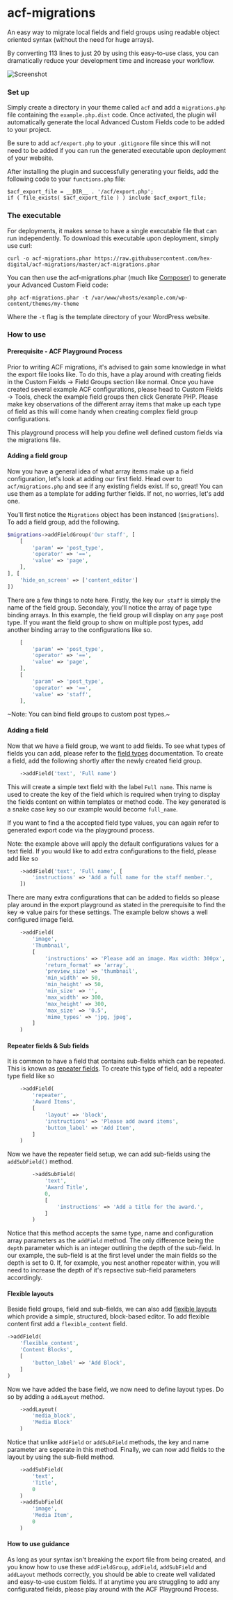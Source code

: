 # acf-migrations

An easy way to migrate local fields and field groups using readable object oriented syntax (without the need for huge arrays).

By converting 113 lines to just 20 by using this easy-to-use class, you can dramatically reduce your development time and increase your workflow.

![Screenshot](https://cloud.githubusercontent.com/assets/9773040/13950509/495e53dc-f023-11e5-81cc-2ef836cf65fd.png)

### Set up

Simply create a directory in your theme called `acf` and add a `migrations.php` file containing the `example.php.dist` code. Once activated, the plugin will automatically generate the local Advanced Custom Fields code to be added to your project.

Be sure to add `acf/export.php` to your `.gitignore` file since this will not need to be added if you can run the generated executable upon deployment of your website.

After installing the plugin and successfully generating your fields, add the following code to your `functions.php` file:

    $acf_export_file = __DIR__ . '/acf/export.php';
    if ( file_exists( $acf_export_file ) ) include $acf_export_file;

### The executable

For deployments, it makes sense to have a single executable file that can run independently. To download this executable upon deployment, simply use curl:

    curl -o acf-migrations.phar https://raw.githubusercontent.com/hex-digital/acf-migrations/master/acf-migrations.phar

You can then use the acf-migrations.phar (much like [Composer](https://getcomposer.org)) to generate your Advanced Custom Field code:

    php acf-migrations.phar -t /var/www/vhosts/example.com/wp-content/themes/my-theme

Where the `-t` flag is the template directory of your WordPress website.

### How to use

#### Prerequisite - ACF Playground Process

Prior to writing ACF migrations, it's advised to gain some knowledge in what the export file looks like. To do this, have a play around with creating fields in the Custom Fields -> Field Groups section like normal. Once you have created several example ACF configurations, please head to Custom Fields -> Tools, check the example field groups then click Generate PHP. Please make key observations of the different array items that make up each type of field as this will come handy when creating complex field group configurations.

This playground process will help you define well defined custom fields via the migrations file.

#### Adding a field group

Now you have a general idea of what array items make up a field configuration, let's look at adding our first field.
Head over to `acf/migrations.php` and see if any existing fields exist. If so, great! You can use them as a template for adding further fields. If not, no worries, let's add one.

You'll first notice the `Migrations` object has been instanced (`$migrations`). To add a field group, add the following.

```php
$migrations->addFieldGroup('Our staff', [
    [
        'param' => 'post_type',
        'operator' => '==',
        'value' => 'page',
    ],
], [
    'hide_on_screen' => ['content_editor']
])
```

There are a few things to note here. Firstly, the key `Our staff` is simply the name of the field group. Secondaly, you'll
notice the array of page type binding arrays. In this example, the field group will display on any `page` post type. If you
want the field group to show on multiple post types, add another binding array to the configurations like so.

```php
    [
        'param' => 'post_type',
        'operator' => '==',
        'value' => 'page',
    ],
    [
        'param' => 'post_type',
        'operator' => '==',
        'value' => 'staff',
    ],
```
~Note: You can bind field groups to custom post types.~

#### Adding a field

Now that we have a field group, we want to add fields. To see what types of fields you can add, please refer to the [field types](https://www.advancedcustomfields.com/resources/#field-types) documentation. To create a field, add the following shortly after the newly created field group.

```php
    ->addField('text', 'Full name')
```

This will create a simple text field with the label `Full name`. This name is used to create the key of the field which is required when
trying to display the fields content on within templates or method code. The key generated is a snake case key so our example would become `full_name`.

If you want to find a the accepted field type values, you can again refer to generated export code via the playground process.

Note: the example above will apply the default configurations values for a text field. If you would like to add extra configurations to the field, please add like so

```php
    ->addField('text', 'Full name', [
        'instructions' => 'Add a full name for the staff member.',
    ])
```

There are many extra configurations that can be added to fields so please play around in the export playground as stated in the prerequisite to find the key => value pairs for these settings. The example below shows a well configured image field.

```php
    ->addField(
        'image',
        'Thumbnail',
        [
            'instructions' => 'Please add an image. Max width: 300px',
            'return_format' => 'array',
            'preview_size' => 'thumbnail',
            'min_width' => 50,
            'min_height' => 50,
            'min_size' => '',
            'max_width' => 300,
            'max_height' => 300,
            'max_size' => '0.5',
            'mime_types' => 'jpg, jpeg',
        ]
    )
```

#### Repeater fields & Sub fields

It is common to have a field that contains sub-fields which can be repeated. This is known as [repeater fields](https://www.advancedcustomfields.com/resources/repeater/). To create this type of field, add a repeater type field like so

```php
    ->addField(
        'repeater',
        'Award Items',
        [
            'layout' => 'block',
            'instructions' => 'Please add award items',
            'button_label' => 'Add Item',
        ]
    )
```

Now we have the repeater field setup, we can add sub-fields using the `addSubField()` method.

```php
        ->addSubField(
            'text',
            'Award Title',
            0,
            [
                'instructions' => 'Add a title for the award.',
            ]
        )
```

Notice that this method accepts the same type, name and configuration array parameters as the `addField` method. The only difference being the `depth` parameter which is an integer outlining the depth of the sub-field. In our example, the sub-field is at the first level under the main fields so the depth is set to 0. If, for example, you nest another repeater within, you will need to increase the depth of it's repsective sub-field parameters accordingly.

#### Flexible layouts

Beside field groups, field and sub-fields, we can also add [flexible layouts](https://www.advancedcustomfields.com/resources/flexible-content/) which provide a simple, structured, block-based editor. To add flexible content first add a `flexible_content` field.

```php
->addField(
    'flexible_content',
    'Content Blocks',
    [
        'button_label' => 'Add Block',
    ]
)
```

Now we have added the base field, we now need to define layout types. Do so by adding a `addLayout` method.

```php
    ->addLayout(
        'media_block',
        'Media Block'
    )
```

Notice that unlike `addField` or `addSubField` methods, the key and name parameter are seperate in this method.
Finally, we can now add fields to the layout by using the sub-field method.

```php
    ->addSubField(
        'text',
        'Title',
        0
    )
    ->addSubField(
        'image',
        'Media Item',
        0
    )
```

#### How to use guidance

As long as your syntax isn't breaking the export file from being created, and you know how to use these `addFieldGroup`, `addField`, `addSubField` and `addLayout` methods correctly, you should be able to create well validated and easy-to-use custom fields. If at anytime you are struggling to add any configurated fields, please play around with the ACF Playground Process.
